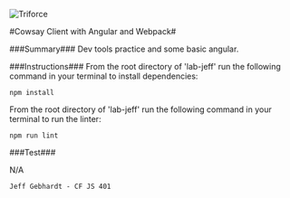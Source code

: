 ![Triforce](./resources/triforce2.gif)

#Cowsay Client with Angular and Webpack#

###Summary###
Dev tools practice and some basic angular.


###Instructions###
From the root directory of 'lab-jeff' run the following command in your terminal to install dependencies:

`npm install`


From the root directory of 'lab-jeff' run the following command in your terminal to run the linter:

`npm run lint`


###Test###

N/A



`Jeff Gebhardt - CF JS 401`
